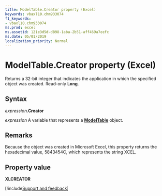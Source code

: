 ```yaml
---
title: ModelTable.Creator property (Excel)
keywords: vbaxl10.chm933074
f1_keywords:
- vbaxl10.chm933074
ms.prod: excel
ms.assetid: 121e3d5d-d898-1aba-2b51-aff469a7eefc
ms.date: 05/01/2019
localization_priority: Normal
---
```



# ModelTable.Creator property (Excel)

Returns a 32-bit integer that indicates the application in which the specified object was created. Read-only **Long**.


## Syntax

_expression_.**Creator**

_expression_ A variable that represents a **[ModelTable](Excel.modeltable.md)** object.


## Remarks

Because the object was created in Microsoft Excel, this property returns the hexadecimal value, 5843454C, which represents the string XCEL.


## Property value

**XLCREATOR**



[!include[Support and feedback](~/includes/feedback-boilerplate.md)]